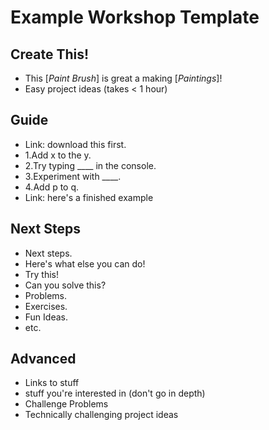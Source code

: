 # Example Workshop Template

## Create This!

- This [*Paint Brush*] is great a making [*Paintings*]!
- Easy project ideas (takes < 1 hour)

## Guide

- Link: download this first.
- 1.Add x to the y.
- 2.Try typing ____ in the console.
- 3.Experiment with ____.
- 4.Add p to q.
- Link: here's a finished example


## Next Steps

- Next steps.
- Here's what else you can do!
- Try this!
- Can you solve this?
- Problems.
- Exercises.
- Fun Ideas.
- etc.


## Advanced

- Links to stuff
- stuff you're interested in (don't go in depth)
- Challenge Problems
- Technically challenging project ideas
